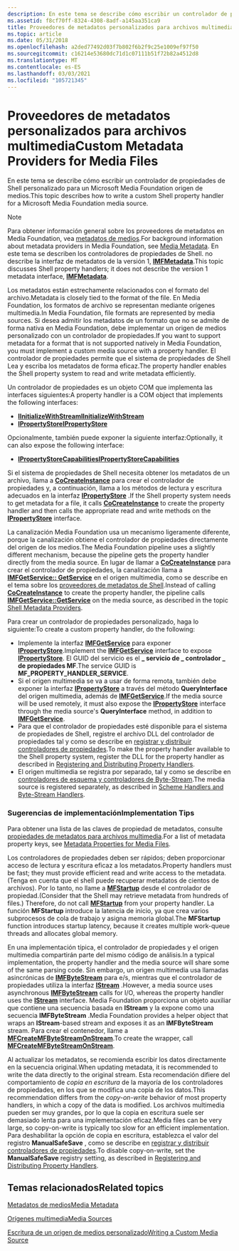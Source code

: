 ```yaml
---
description: En este tema se describe cómo escribir un controlador de propiedades de Shell personalizado para un Microsoft Media Foundation origen de medios.
ms.assetid: f8cf70ff-8324-4308-8adf-a145aa351ca9
title: Proveedores de metadatos personalizados para archivos multimedia
ms.topic: article
ms.date: 05/31/2018
ms.openlocfilehash: a2ded77492d03f7b802f6b2f9c25e1009ef97f50
ms.sourcegitcommit: c16214e53680dc71d1c07111b51f72b82a4512d8
ms.translationtype: MT
ms.contentlocale: es-ES
ms.lasthandoff: 03/03/2021
ms.locfileid: "105721345"
---
```

# <a name="custom-metadata-providers-for-media-files"></a><span data-ttu-id="164ac-103">Proveedores de metadatos personalizados para archivos multimedia</span><span class="sxs-lookup"><span data-stu-id="164ac-103">Custom Metadata Providers for Media Files</span></span>

<span data-ttu-id="164ac-104">En este tema se describe cómo escribir un controlador de propiedades de Shell personalizado para un Microsoft Media Foundation origen de medios.</span><span class="sxs-lookup"><span data-stu-id="164ac-104">This topic describes how to write a custom Shell property handler for a Microsoft Media Foundation media source.</span></span>

> [!Note]  
> <span data-ttu-id="164ac-105">Para obtener información general sobre los proveedores de metadatos en Media Foundation, vea [metadatos de medios](media-metadata.md).</span><span class="sxs-lookup"><span data-stu-id="164ac-105">For background information about metadata providers in Media Foundation, see [Media Metadata](media-metadata.md).</span></span> <span data-ttu-id="164ac-106">En este tema se describen los controladores de propiedades de Shell. no describe la interfaz de metadatos de la versión 1, [**IMFMetadata**](/windows/desktop/api/mfidl/nn-mfidl-imfmetadata).</span><span class="sxs-lookup"><span data-stu-id="164ac-106">This topic discusses Shell property handlers; it does not describe the version 1 metadata interface, [**IMFMetadata**](/windows/desktop/api/mfidl/nn-mfidl-imfmetadata).</span></span>

 

<span data-ttu-id="164ac-107">Los metadatos están estrechamente relacionados con el formato del archivo.</span><span class="sxs-lookup"><span data-stu-id="164ac-107">Metadata is closely tied to the format of the file.</span></span> <span data-ttu-id="164ac-108">En Media Foundation, los formatos de archivo se representan mediante orígenes multimedia.</span><span class="sxs-lookup"><span data-stu-id="164ac-108">In Media Foundation, file formats are represented by media sources.</span></span> <span data-ttu-id="164ac-109">Si desea admitir los metadatos de un formato que no se admite de forma nativa en Media Foundation, debe implementar un origen de medios personalizado con un controlador de propiedades.</span><span class="sxs-lookup"><span data-stu-id="164ac-109">If you want to support metadata for a format that is not supported natively in Media Foundation, you must implement a custom media source with a property handler.</span></span> <span data-ttu-id="164ac-110">El controlador de propiedades permite que el sistema de propiedades de Shell Lea y escriba los metadatos de forma eficaz.</span><span class="sxs-lookup"><span data-stu-id="164ac-110">The property handler enables the Shell property system to read and write metadata efficiently.</span></span>

<span data-ttu-id="164ac-111">Un controlador de propiedades es un objeto COM que implementa las interfaces siguientes:</span><span class="sxs-lookup"><span data-stu-id="164ac-111">A property handler is a COM object that implements the following interfaces:</span></span>

-   [<span data-ttu-id="164ac-112">**IInitializeWithStream**</span><span class="sxs-lookup"><span data-stu-id="164ac-112">**IInitializeWithStream**</span></span>](/windows/win32/api/propsys/nn-propsys-iinitializewithstream)
-   [<span data-ttu-id="164ac-113">**IPropertyStore**</span><span class="sxs-lookup"><span data-stu-id="164ac-113">**IPropertyStore**</span></span>](/windows/win32/api/propsys/nn-propsys-ipropertystore)

<span data-ttu-id="164ac-114">Opcionalmente, también puede exponer la siguiente interfaz:</span><span class="sxs-lookup"><span data-stu-id="164ac-114">Optionally, it can also expose the following interface:</span></span>

-   [<span data-ttu-id="164ac-115">**IPropertyStoreCapabilities**</span><span class="sxs-lookup"><span data-stu-id="164ac-115">**IPropertyStoreCapabilities**</span></span>](/windows/win32/api/propsys/nn-propsys-ipropertystorecapabilities)

<span data-ttu-id="164ac-116">Si el sistema de propiedades de Shell necesita obtener los metadatos de un archivo, llama a [**CoCreateInstance**](/windows/win32/api/combaseapi/nf-combaseapi-cocreateinstance) para crear el controlador de propiedades y, a continuación, llama a los métodos de lectura y escritura adecuados en la interfaz [**IPropertyStore**](/windows/win32/api/propsys/nn-propsys-ipropertystore) .</span><span class="sxs-lookup"><span data-stu-id="164ac-116">If the Shell property system needs to get metadata for a file, it calls [**CoCreateInstance**](/windows/win32/api/combaseapi/nf-combaseapi-cocreateinstance) to create the property handler and then calls the appropriate read and write methods on the [**IPropertyStore**](/windows/win32/api/propsys/nn-propsys-ipropertystore) interface.</span></span>

<span data-ttu-id="164ac-117">La canalización Media Foundation usa un mecanismo ligeramente diferente, porque la canalización obtiene el controlador de propiedades directamente del origen de los medios.</span><span class="sxs-lookup"><span data-stu-id="164ac-117">The Media Foundation pipeline uses a slightly different mechanism, because the pipeline gets the property handler directly from the media source.</span></span> <span data-ttu-id="164ac-118">En lugar de llamar a [**CoCreateInstance**](/windows/win32/api/combaseapi/nf-combaseapi-cocreateinstance) para crear el controlador de propiedades, la canalización llama a [**IMFGetService:: GetService**](/windows/desktop/api/mfidl/nf-mfidl-imfgetservice-getservice) en el origen multimedia, como se describe en el tema sobre los [proveedores de metadatos de Shell](shell-metadata-providers.md).</span><span class="sxs-lookup"><span data-stu-id="164ac-118">Instead of calling [**CoCreateInstance**](/windows/win32/api/combaseapi/nf-combaseapi-cocreateinstance) to create the property handler, the pipeline calls [**IMFGetService::GetService**](/windows/desktop/api/mfidl/nf-mfidl-imfgetservice-getservice) on the media source, as described in the topic [Shell Metadata Providers](shell-metadata-providers.md).</span></span>

<span data-ttu-id="164ac-119">Para crear un controlador de propiedades personalizado, haga lo siguiente:</span><span class="sxs-lookup"><span data-stu-id="164ac-119">To create a custom property handler, do the following:</span></span>

-   <span data-ttu-id="164ac-120">Implemente la interfaz [**IMFGetService**](/windows/desktop/api/mfidl/nn-mfidl-imfgetservice) para exponer [**IPropertyStore**](/windows/win32/api/propsys/nn-propsys-ipropertystore).</span><span class="sxs-lookup"><span data-stu-id="164ac-120">Implement the [**IMFGetService**](/windows/desktop/api/mfidl/nn-mfidl-imfgetservice) interface to expose [**IPropertyStore**](/windows/win32/api/propsys/nn-propsys-ipropertystore).</span></span> <span data-ttu-id="164ac-121">El GUID del servicio es el **\_ servicio de \_ controlador \_ de propiedades MF**.</span><span class="sxs-lookup"><span data-stu-id="164ac-121">The service GUID is **MF\_PROPERTY\_HANDLER\_SERVICE**.</span></span>
-   <span data-ttu-id="164ac-122">Si el origen multimedia se va a usar de forma remota, también debe exponer la interfaz [**IPropertyStore**](/windows/win32/api/propsys/nn-propsys-ipropertystore) a través del método **QueryInterface** del origen multimedia, además de [**IMFGetService**](/windows/desktop/api/mfidl/nn-mfidl-imfgetservice).</span><span class="sxs-lookup"><span data-stu-id="164ac-122">If the media source will be used remotely, it must also expose the [**IPropertyStore**](/windows/win32/api/propsys/nn-propsys-ipropertystore) interface through the media source's **QueryInterface** method, in addition to [**IMFGetService**](/windows/desktop/api/mfidl/nn-mfidl-imfgetservice).</span></span>
-   <span data-ttu-id="164ac-123">Para que el controlador de propiedades esté disponible para el sistema de propiedades de Shell, registre el archivo DLL del controlador de propiedades tal y como se describe en [registrar y distribuir controladores de propiedades](../properties/prophand-reg-dist.md).</span><span class="sxs-lookup"><span data-stu-id="164ac-123">To make the property handler available to the Shell property system, register the DLL for the property handler as described in [Registering and Distributing Property Handlers](../properties/prophand-reg-dist.md).</span></span>
-   <span data-ttu-id="164ac-124">El origen multimedia se registra por separado, tal y como se describe en [controladores de esquema y controladores de Byte-Stream](scheme-handlers-and-byte-stream-handlers.md).</span><span class="sxs-lookup"><span data-stu-id="164ac-124">The media source is registered separately, as described in [Scheme Handlers and Byte-Stream Handlers](scheme-handlers-and-byte-stream-handlers.md).</span></span>

### <a name="implementation-tips"></a><span data-ttu-id="164ac-125">Sugerencias de implementación</span><span class="sxs-lookup"><span data-stu-id="164ac-125">Implementation Tips</span></span>

<span data-ttu-id="164ac-126">Para obtener una lista de las claves de propiedad de metadatos, consulte [propiedades de metadatos para archivos multimedia](metadata-properties-for-media-files.md).</span><span class="sxs-lookup"><span data-stu-id="164ac-126">For a list of metadata property keys, see [Metadata Properties for Media Files](metadata-properties-for-media-files.md).</span></span>

<span data-ttu-id="164ac-127">Los controladores de propiedades deben ser rápidos; deben proporcionar acceso de lectura y escritura eficaz a los metadatos.</span><span class="sxs-lookup"><span data-stu-id="164ac-127">Property handlers must be fast; they must provide efficient read and write access to the metadata.</span></span> <span data-ttu-id="164ac-128">(Tenga en cuenta que el shell puede recuperar metadatos de cientos de archivos). Por lo tanto, no llame a [**MFStartup**](/windows/desktop/api/mfapi/nf-mfapi-mfstartup) desde el controlador de propiedad.</span><span class="sxs-lookup"><span data-stu-id="164ac-128">(Consider that the Shell may retrieve metadata from hundreds of files.) Therefore, do not call [**MFStartup**](/windows/desktop/api/mfapi/nf-mfapi-mfstartup) from your property handler.</span></span> <span data-ttu-id="164ac-129">La función **MFStartup** introduce la latencia de inicio, ya que crea varios subprocesos de cola de trabajo y asigna memoria global.</span><span class="sxs-lookup"><span data-stu-id="164ac-129">The **MFStartup** function introduces startup latency, because it creates multiple work-queue threads and allocates global memory.</span></span>

<span data-ttu-id="164ac-130">En una implementación típica, el controlador de propiedades y el origen multimedia compartirán parte del mismo código de análisis.</span><span class="sxs-lookup"><span data-stu-id="164ac-130">In a typical implementation, the property handler and the media source will share some of the same parsing code.</span></span> <span data-ttu-id="164ac-131">Sin embargo, un origen multimedia usa llamadas asincrónicas de [**IMFByteStream**](/windows/desktop/api/mfobjects/nn-mfobjects-imfbytestream) para e/s, mientras que el controlador de propiedades utiliza la interfaz [**IStream**](/windows/win32/api/objidl/nn-objidl-istream) .</span><span class="sxs-lookup"><span data-stu-id="164ac-131">However, a media source uses asynchronous [**IMFByteStream**](/windows/desktop/api/mfobjects/nn-mfobjects-imfbytestream) calls for I/O, whereas the property handler uses the [**IStream**](/windows/win32/api/objidl/nn-objidl-istream) interface.</span></span> <span data-ttu-id="164ac-132">Media Foundation proporciona un objeto auxiliar que contiene una secuencia basada en **IStream** y la expone como una secuencia **IMFByteStream** .</span><span class="sxs-lookup"><span data-stu-id="164ac-132">Media Foundation provides a helper object that wraps an **IStream**-based stream and exposes it as an **IMFByteStream** stream.</span></span> <span data-ttu-id="164ac-133">Para crear el contenedor, llame a [**MFCreateMFByteStreamOnStream**](/windows/desktop/api/mfidl/nf-mfidl-mfcreatemfbytestreamonstream).</span><span class="sxs-lookup"><span data-stu-id="164ac-133">To create the wrapper, call [**MFCreateMFByteStreamOnStream**](/windows/desktop/api/mfidl/nf-mfidl-mfcreatemfbytestreamonstream).</span></span>

<span data-ttu-id="164ac-134">Al actualizar los metadatos, se recomienda escribir los datos directamente en la secuencia original.</span><span class="sxs-lookup"><span data-stu-id="164ac-134">When updating metadata, it is recommended to write the data directly to the original stream.</span></span> <span data-ttu-id="164ac-135">Esta recomendación difiere del comportamiento de *copia en escritura* de la mayoría de los controladores de propiedades, en los que se modifica una copia de los datos.</span><span class="sxs-lookup"><span data-stu-id="164ac-135">This recommendation differs from the *copy-on-write* behavior of most property handlers, in which a copy of the data is modified.</span></span> <span data-ttu-id="164ac-136">Los archivos multimedia pueden ser muy grandes, por lo que la copia en escritura suele ser demasiado lenta para una implementación eficaz.</span><span class="sxs-lookup"><span data-stu-id="164ac-136">Media files can be very large, so copy-on-write is typically too slow for an efficient implementation.</span></span> <span data-ttu-id="164ac-137">Para deshabilitar la opción de copia en escritura, establezca el valor del registro **ManualSafeSave** , como se describe en [registrar y distribuir controladores de propiedades](../properties/prophand-reg-dist.md).</span><span class="sxs-lookup"><span data-stu-id="164ac-137">To disable copy-on-write, set the **ManualSafeSave** registry setting, as described in [Registering and Distributing Property Handlers](../properties/prophand-reg-dist.md).</span></span>

## <a name="related-topics"></a><span data-ttu-id="164ac-138">Temas relacionados</span><span class="sxs-lookup"><span data-stu-id="164ac-138">Related topics</span></span>

<dl> <dt>

[<span data-ttu-id="164ac-139">Metadatos de medios</span><span class="sxs-lookup"><span data-stu-id="164ac-139">Media Metadata</span></span>](media-metadata.md)
</dt> <dt>

[<span data-ttu-id="164ac-140">Orígenes multimedia</span><span class="sxs-lookup"><span data-stu-id="164ac-140">Media Sources</span></span>](media-sources.md)
</dt> <dt>

[<span data-ttu-id="164ac-141">Escritura de un origen de medios personalizado</span><span class="sxs-lookup"><span data-stu-id="164ac-141">Writing a Custom Media Source</span></span>](writing-a-custom-media-source.md)
</dt> </dl>

 

 
